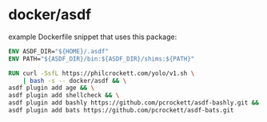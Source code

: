 # docker/asdf

example Dockerfile snippet that uses this package:

```dockerfile
ENV ASDF_DIR="${HOME}/.asdf"
ENV PATH="${ASDF_DIR}/bin:${ASDF_DIR}/shims:${PATH}"

RUN curl -SsfL https://philcrockett.com/yolo/v1.sh \
    | bash -s -- docker/asdf && \
asdf plugin add age && \
asdf plugin add shellcheck && \
asdf plugin add bashly https://github.com/pcrockett/asdf-bashly.git && \
asdf plugin add bats https://github.com/pcrockett/asdf-bats.git
```
